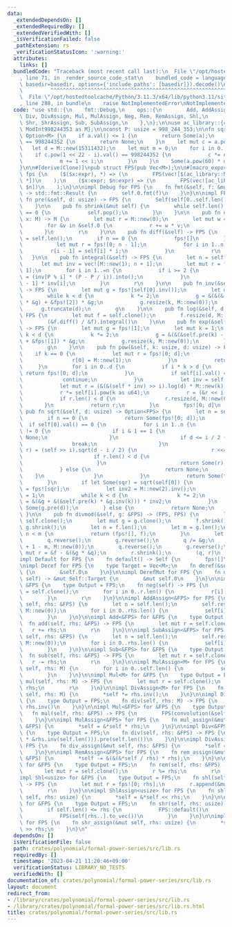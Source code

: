 ```yaml
---
data:
  _extendedDependsOn: []
  _extendedRequiredBy: []
  _extendedVerifiedWith: []
  _isVerificationFailed: false
  _pathExtension: rs
  _verificationStatusIcon: ':warning:'
  attributes:
    links: []
  bundledCode: "Traceback (most recent call last):\n  File \"/opt/hostedtoolcache/Python/3.11.3/x64/lib/python3.11/site-packages/onlinejudge_verify/documentation/build.py\"\
    , line 71, in _render_source_code_stat\n    bundled_code = language.bundle(stat.path,\
    \ basedir=basedir, options={'include_paths': [basedir]}).decode()\n          \
    \         ^^^^^^^^^^^^^^^^^^^^^^^^^^^^^^^^^^^^^^^^^^^^^^^^^^^^^^^^^^^^^^^^^^^^^^^^^^^^^^^^^\n\
    \  File \"/opt/hostedtoolcache/Python/3.11.3/x64/lib/python3.11/site-packages/onlinejudge_verify/languages/rust.py\"\
    , line 288, in bundle\n    raise NotImplementedError\nNotImplementedError\n"
  code: "use std::{\n    fmt::Debug,\n    ops::{\n        Add, AddAssign, Deref, DerefMut,\
    \ Div, DivAssign, Mul, MulAssign, Neg, Rem, RemAssign, Shl,\n        ShlAssign,\
    \ Shr, ShrAssign, Sub, SubAssign,\n    },\n};\n\nuse ac_library::{convolution,\
    \ ModInt998244353 as M};\n\nconst P: usize = 998_244_353;\n\nfn sqrt(a: M) ->\
    \ Option<M> {\n    if a.val() <= 1 {\n        return Some(a);\n    } else if a.pow(499122176).val()\
    \ == 998244352 {\n        return None;\n    }\n    let mut c = a.pow(119);\n \
    \   let d = M::new(15311432);\n    let mut m = 0;\n    for i in 0..23 {\n    \
    \    if c.pow(1 << 22 - i).val() == 998244352 {\n            c *= d.pow(1 << i);\n\
    \            m += 1 << i;\n        }\n    }\n    Some(a.pow(60) * d.pow(m >> 1))\n\
    }\n\n#[derive(Clone)]\npub struct FPS(pub Vec<M>);\n\n#[macro_export]\nmacro_rules!\
    \ fps {\n    ($($x:expr), *) => (\n        FPS(vec![$(ac_library::ModInt998244353::from($x)),\
    \ *])\n    );\n    ($x:expr; $n:expr) => (\n        FPS(vec![ac_library::ModInt998244353::from($x);\
    \ $n])\n    );\n}\n\nimpl Debug for FPS {\n    fn fmt(&self, f: &mut std::fmt::Formatter<'_>)\
    \ -> std::fmt::Result {\n        self.0.fmt(f)\n    }\n}\n\nimpl FPS {\n    pub\
    \ fn pre(&self, d: usize) -> FPS {\n        Self(self[0..self.len().min(d)].to_vec())\n\
    \    }\n\n    pub fn shrink(&mut self) {\n        while self.len() > 0 && self.last().unwrap().val()\
    \ == 0 {\n            self.pop();\n        }\n    }\n\n    pub fn eval(&self,\
    \ x: M) -> M {\n        let mut r = M::new(0);\n        let mut w = M::new(1);\n\
    \        for &v in &self.0 {\n            r += w * v;\n            w *= x;\n \
    \       }\n        r\n    }\n\n    pub fn diff(&self) -> FPS {\n        let n\
    \ = self.len();\n        if n == 0 {\n            fps![]\n        } else {\n \
    \           let mut r = fps![0; n - 1];\n            for i in 1..n {\n       \
    \         r[i - 1] = self[i] * i;\n            }\n            r\n        }\n \
    \   }\n\n    pub fn integral(&self) -> FPS {\n        let n = self.len();\n  \
    \      let mut inv = vec![M::new(1); n + 1];\n        let mut r = fps![0; n +\
    \ 1];\n        for i in 1..=n {\n            if i >= 2 {\n                inv[i]\
    \ = (inv[P % i] * (P - P / i)).into();\n            }\n            r[i] = self[i\
    \ - 1] * inv[i];\n        }\n        r\n    }\n\n    pub fn inv(&self, d: usize)\
    \ -> FPS {\n        let mut g = fps![self[0].inv()];\n        let mut k = 1;\n\
    \        while k < d {\n            k *= 2;\n            g = &(&(&(-&self.pre(k))\
    \ * &g) + &fps![2]) * &g;\n            g.resize(k, M::new(0));\n        }\n  \
    \      g.truncate(d);\n        g\n    }\n\n    pub fn log(&self, d: usize) ->\
    \ FPS {\n        let mut f = self.clone();\n        f.resize(d, M::new(0));\n\
    \        (&f.diff() / &f).integral()\n    }\n\n    pub fn exp(&self, d: usize)\
    \ -> FPS {\n        let mut g = fps![1];\n        let mut k = 1;\n        while\
    \ k < d {\n            k *= 2;\n            g = &(&(&self.pre(k) - &g.log(k))\
    \ + &fps![1]) * &g;\n            g.resize(k, M::new(0));\n        }\n        g.truncate(d);\n\
    \        g\n    }\n\n    pub fn pow(&self, k: usize, d: usize) -> FPS {\n    \
    \    if k == 0 {\n            let mut r = fps![0; d];\n            if d > 0 {\n\
    \                r[0] = M::new(1);\n            }\n            return r;\n   \
    \     }\n        for i in 0..d {\n            if i * k > d {\n               \
    \ return fps![0; d];\n            }\n            if self[i].val() == 0 {\n   \
    \             continue;\n            }\n            let inv = self[i].inv();\n\
    \            let mut r = (&(&(self * inv) >> i).log(d) * M::new(k)).exp(d);\n\
    \            r *= self[i].pow(k as u64);\n            r = (&r << i * k).pre(d);\n\
    \            if r.len() < d {\n                r.resize(d, M::new(0));\n     \
    \       }\n            return r;\n        }\n        fps![0; d]\n    }\n\n   \
    \ pub fn sqrt(&self, d: usize) -> Option<FPS> {\n        let n = self.len();\n\
    \        if n == 0 {\n            return Some(fps![0; d]);\n        }\n      \
    \  if self[0].val() == 0 {\n            for i in 1..n {\n                if self[i].val()\
    \ != 0 {\n                    if i & 1 == 1 {\n                        return\
    \ None;\n                    }\n                    if d <= i / 2 {\n        \
    \                break;\n                    }\n                    if let Some(mut\
    \ r) = (self >> i).sqrt(d - i / 2) {\n                        r <<= i / 2;\n \
    \                       if r.len() < d {\n                            return None;\n\
    \                        }\n                        return Some(r);\n        \
    \            } else {\n                        return None;\n                \
    \    }\n                }\n            }\n            return Some(fps![0; d]);\n\
    \        }\n        if let Some(sqr) = sqrt(self[0]) {\n            let mut g\
    \ = fps![sqr];\n            let inv2 = M::new(2).inv();\n            let mut k\
    \ = 1;\n            while k < d {\n                k *= 2;\n                g\
    \ = &(&g + &(&self.pre(k) * &g.inv(k))) * inv2;\n            }\n            return\
    \ Some(g.pre(d));\n        } else {\n            return None;\n        }\n   \
    \ }\n\n    pub fn divmod(&self, g: &FPS) -> (FPS, FPS) {\n        let mut f =\
    \ self.clone();\n        let mut g = g.clone();\n        f.shrink();\n       \
    \ g.shrink();\n        let n = f.len();\n        let m = g.len();\n        if\
    \ n < m {\n            return (fps![], f);\n        }\n        let mut q = f.clone();\n\
    \        q.reverse();\n        g.reverse();\n        q /= &g;\n        q.resize(n\
    \ + 1 - m, M::new(0));\n        q.reverse();\n        g.reverse();\n        let\
    \ mut r = &f - &(&g * &q);\n        r.shrink();\n        (q, r)\n    }\n}\n\n\
    impl Default for FPS {\n    fn default() -> Self {\n        fps![]\n    }\n}\n\
    \nimpl Deref for FPS {\n    type Target = Vec<M>;\n    fn deref(&self) -> &Self::Target\
    \ {\n        &self.0\n    }\n}\n\nimpl DerefMut for FPS {\n    fn deref_mut(&mut\
    \ self) -> &mut Self::Target {\n        &mut self.0\n    }\n}\n\nimpl Neg for\
    \ &FPS {\n    type Output = FPS;\n    fn neg(self) -> FPS {\n        let mut r\
    \ = self.clone();\n        for i in 0..r.len() {\n            r[i] = -r[i];\n\
    \        }\n        r\n    }\n}\n\nimpl AddAssign<&FPS> for FPS {\n    fn add_assign(&mut\
    \ self, rhs: &FPS) {\n        let n = self.len();\n        self.resize(n.max(rhs.len()),\
    \ M::new(0));\n        for i in 0..rhs.len() {\n            self[i] += rhs[i];\n\
    \        }\n    }\n}\n\nimpl Add<&FPS> for &FPS {\n    type Output = FPS;\n  \
    \  fn add(self, rhs: &FPS) -> FPS {\n        let mut r = self.clone();\n     \
    \   r += rhs;\n        r\n    }\n}\n\nimpl SubAssign<&FPS> for FPS {\n    fn sub_assign(&mut\
    \ self, rhs: &FPS) {\n        let n = self.len();\n        self.resize(n.max(rhs.len()),\
    \ M::new(0));\n        for i in 0..rhs.len() {\n            self[i] -= rhs[i];\n\
    \        }\n    }\n}\n\nimpl Sub<&FPS> for &FPS {\n    type Output = FPS;\n  \
    \  fn sub(self, rhs: &FPS) -> FPS {\n        let mut r = self.clone();\n     \
    \   r -= rhs;\n        r\n    }\n}\n\nimpl MulAssign<M> for FPS {\n    fn mul_assign(&mut\
    \ self, rhs: M) {\n        for i in 0..self.len() {\n            self[i] *= rhs;\n\
    \        }\n    }\n}\n\nimpl Mul<M> for &FPS {\n    type Output = FPS;\n    fn\
    \ mul(self, rhs: M) -> FPS {\n        let mut r = self.clone();\n        r *=\
    \ rhs;\n        r\n    }\n}\n\nimpl DivAssign<M> for FPS {\n    fn div_assign(&mut\
    \ self, rhs: M) {\n        *self *= rhs.inv();\n    }\n}\n\nimpl Div<M> for &FPS\
    \ {\n    type Output = FPS;\n    fn div(self, rhs: M) -> FPS {\n        self *\
    \ rhs.inv()\n    }\n}\n\nimpl Mul<&FPS> for &FPS {\n    type Output = FPS;\n \
    \   fn mul(self, rhs: &FPS) -> FPS {\n        FPS(convolution(&self, &rhs))\n\
    \    }\n}\n\nimpl MulAssign<&FPS> for FPS {\n    fn mul_assign(&mut self, rhs:\
    \ &FPS) {\n        *self = &*self * rhs;\n    }\n}\n\nimpl Div<&FPS> for &FPS\
    \ {\n    type Output = FPS;\n    fn div(self, rhs: &FPS) -> FPS {\n        (self\
    \ * &rhs.inv(self.len())).pre(self.len())\n    }\n}\n\nimpl DivAssign<&FPS> for\
    \ FPS {\n    fn div_assign(&mut self, rhs: &FPS) {\n        *self = &*self / rhs;\n\
    \    }\n}\n\nimpl RemAssign<&FPS> for FPS {\n    fn rem_assign(&mut self, rhs:\
    \ &FPS) {\n        *self -= &(&(&*self / rhs) * rhs);\n    }\n}\n\nimpl Rem<&FPS>\
    \ for &FPS {\n    type Output = FPS;\n    fn rem(self, rhs: &FPS) -> FPS {\n \
    \       let mut r = self.clone();\n        r %= rhs;\n        r\n    }\n}\n\n\
    impl Shl<usize> for &FPS {\n    type Output = FPS;\n    fn shl(self, rhs: usize)\
    \ -> FPS {\n        let mut r = fps![0; rhs];\n        r.append(&mut self.clone());\n\
    \        r\n    }\n}\n\nimpl ShlAssign<usize> for FPS {\n    fn shl_assign(&mut\
    \ self, rhs: usize) {\n        *self = &*self << rhs;\n    }\n}\n\nimpl Shr<usize>\
    \ for &FPS {\n    type Output = FPS;\n    fn shr(self, rhs: usize) -> FPS {\n\
    \        if self.len() <= rhs {\n            FPS::default()\n        } else {\n\
    \            FPS(self[rhs..].to_vec())\n        }\n    }\n}\n\nimpl ShrAssign<usize>\
    \ for FPS {\n    fn shr_assign(&mut self, rhs: usize) {\n        *self = &*self\
    \ >> rhs;\n    }\n}\n"
  dependsOn: []
  isVerificationFile: false
  path: crates/polynomial/formal-power-series/src/lib.rs
  requiredBy: []
  timestamp: '2023-04-21 11:20:46+09:00'
  verificationStatus: LIBRARY_NO_TESTS
  verifiedWith: []
documentation_of: crates/polynomial/formal-power-series/src/lib.rs
layout: document
redirect_from:
- /library/crates/polynomial/formal-power-series/src/lib.rs
- /library/crates/polynomial/formal-power-series/src/lib.rs.html
title: crates/polynomial/formal-power-series/src/lib.rs
---
```

